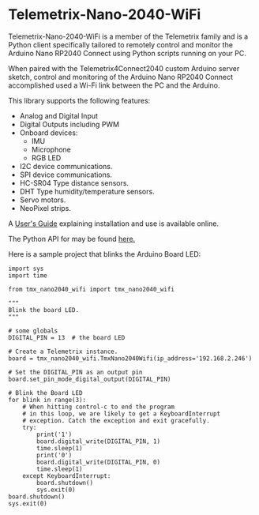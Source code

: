 # Telemetrix-Nano-2040-WiFi

Telemetrix-Nano-2040-WiFi is a member of the Telemetrix family and is a Python client
specifically tailored to remotely control and monitor
the Arduino Nano RP2040 Connect using Python scripts running on your PC.

When paired with the Telemetrix4Connect2040 custom Arduino server sketch, control and
monitoring of the Arduino Nano RP2040 Connect accomplished used a Wi-Fi link between the
PC and the Arduino.

This library supports the following features:
* Analog and Digital Input
* Digital Outputs including PWM
* Onboard devices:
    * IMU
    * Microphone
    * RGB LED
* I2C device communications.
* SPI device communications.
* HC-SR04 Type distance sensors.
* DHT Type humidity/temperature sensors.
* Servo motors.
* NeoPixel strips.


A [User's Guide](https://mryslab.github.io/telemetrix-nano-2040-wifi/) explaining installation and use is available online.

The Python API for may be found [here.](https://htmlpreview.github.io/?https://github.com/MrYsLab/telemetrix-nano-2040-wifi/blob/master/html/tmx_nano2040_wifi/index.html) 


Here is a sample project that blinks the Arduino Board LED:

```
import sys
import time

from tmx_nano2040_wifi import tmx_nano2040_wifi

"""
Blink the board LED.
"""

# some globals
DIGITAL_PIN = 13  # the board LED

# Create a Telemetrix instance.
board = tmx_nano2040_wifi.TmxNano2040Wifi(ip_address='192.168.2.246')

# Set the DIGITAL_PIN as an output pin
board.set_pin_mode_digital_output(DIGITAL_PIN)

# Blink the Board LED
for blink in range(3):
    # When hitting control-c to end the program
    # in this loop, we are likely to get a KeyboardInterrupt
    # exception. Catch the exception and exit gracefully.
    try:
        print('1')
        board.digital_write(DIGITAL_PIN, 1)
        time.sleep(1)
        print('0')
        board.digital_write(DIGITAL_PIN, 0)
        time.sleep(1)
    except KeyboardInterrupt:
        board.shutdown()
        sys.exit(0)
board.shutdown()
sys.exit(0)
```